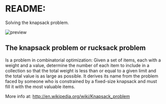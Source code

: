 README:
============

Solving the knapsack problem.

![preview](https://github.com/alvarotrigo/VB.NET/blob/master/Knapsack%20problem/inteface-preview.jpg?raw=true)

The knapsack problem or rucksack problem
-------------------------------------------
Is a problem in combinatorial optimization: Given a set of items, each with a weight and a value, determine the number of each item to include in a collection so that the total weight is less than or equal to a given limit and the total value is as large as possible. It derives its name from the problem faced by someone who is constrained by a fixed-size knapsack and must fill it with the most valuable items.

More info at: http://en.wikipedia.org/wiki/Knapsack_problem